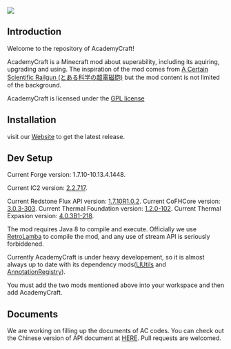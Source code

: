 ﻿![](https://raw.githubusercontent.com/LambdaInnovation/AcademyCraft/master/blob/logo_resized.png)  

## Introduction

Welcome to the repository of AcademyCraft!

AcademyCraft is a Minecraft mod about superability, including its aquiring, upgrading and using. The inspiration of the mod comes from [A Certain Scientific Railgun (とある科学の超電磁砲)](https://en.wikipedia.org/wiki/A_Certain_Scientific_Railgun) but the mod content is not limited of the background.

AcademyCraft is licensed under the [GPL license](http://www.gnu.org/licenses/gpl.html "gpl license")


## Installation

visit our [Website](http://ac.li-dev.cn/) to get the latest release.

## Dev Setup

Current Forge version: 1.7.10-10.13.4.1448.

Current IC2 version: [2.2.717](http://jenkins.ic2.player.to/job/IC2_experimental/717/).

Current Redstone Flux API version: [1.7.10R1.0.2](https://github.com/CoFH/RedstoneFlux-API).
Current CoFHCore version: [3.0.3-303](http://minecraft.curseforge.com/mc-mods/69162-cofhcore/files/2246919).
Current Thermal Foundation version: [1.2.0-102](http://minecraft.curseforge.com/mc-mods/222880-thermal-foundation/files/2246921).
Current Thermal Expasion version: [4.0.3B1-218](http://minecraft.curseforge.com/mc-mods/69163-thermalexpansion/files/2246924).

The mod requires Java 8 to compile and execute. Officially we use [RetroLamba](https://github.com/orfjackal/retrolambda) to compile the mod, and any use of stream API is seriously forbiddened.

Currently AcademyCraft is under heavy developement, so it is almost always up to date with its dependency mods([LIUtils][liu] and [AnnotationRegistry][ar]).

You must add the two mods mentioned above into your workspace and then add AcademyCraft.

## Documents
We are working on filling up the documents of AC codes. You can check out the Chinese version of API document at [HERE](https://github.com/LambdaInnovation/AcademyCraft/tree/master/docs_cn "Chinese Documents"). Pull requests are welcomed.

[ar]: https://github.com/LambdaInnovation/AnnotationRegistry
[liu]: https://github.com/LambdaInnovation/LIUtils

